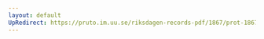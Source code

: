 ```yaml
---
layout: default
UpRedirect: https://pruto.im.uu.se/riksdagen-records-pdf/1867/prot-1867--ak--326/prot-1867--ak--326_071.pdf
---
```

